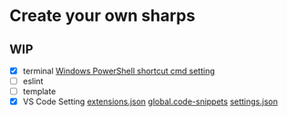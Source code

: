 # Create your own sharps

## WIP

- [x] terminal
      [Windows PowerShell shortcut cmd setting](./terminal/windows-powershell.md)
- [ ] eslint
- [ ] template
- [x] VS Code Setting
      [extensions.json](./vscode/extensions.json)
      [global.code-snippets](./vscode/global.code-snippets)
      [settings.json](./vscode/settings.json)
